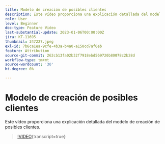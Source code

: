 ```yaml
---
title: Modelo de creación de posibles clientes
description: Este vídeo proporciona una explicación detallada del modelo de creación de posibles clientes.
role: User
level: Beginner
doc-type: Feature Video
last-substantial-update: 2023-01-06T00:00:00Z
jira: KT-11695
thumbnail: 347227.jpeg
exl-id: 7b6ca1ea-9cfe-4b3a-b4a0-a150cd7af0eb
feature: Attribution
source-git-commit: 262cb13fa02b32f7918ebd569720b80078c2b28d
workflow-type: tm+mt
source-wordcount: '30'
ht-degree: 0%

---
```


# Modelo de creación de posibles clientes

Este vídeo proporciona una explicación detallada del modelo de creación de posibles clientes.

>[!VIDEO](https://video.tv.adobe.com/v/347227/?learn=on){transcript=true}
